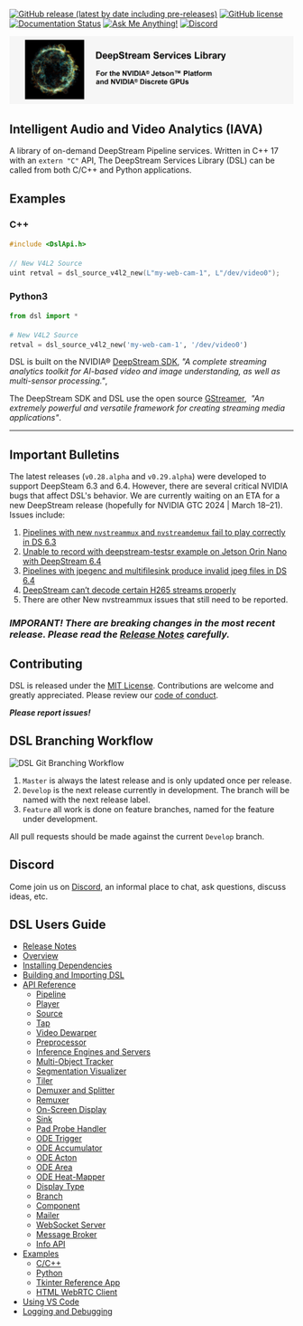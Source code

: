 [![GitHub release (latest by date including pre-releases)](https://img.shields.io/github/v/release/prominenceai/deepstream-services-library?include_prereleases)](https://github.com/canammex-tech/deepstream-services-library/releases)
[![GitHub license](https://img.shields.io/github/license/Naereen/StrapDown.js.svg)](https://github.com/prominenceai/deepstream-services-library/blob/master/LICENSE)
[![Documentation Status](https://readthedocs.org/projects/ansicolortags/badge/?version=latest)](https://github.com/prominenceai/deepstream-services-library/blob/master/docs/overview.md)
[![Ask Me Anything!](https://img.shields.io/badge/Ask%20me-anything-1abc9c.svg)](https://github.com/prominenceai/deepstream-services-library/issues/new/choose)
[![Discord](https://img.shields.io/discord/750454524849684540)](https://discord.gg/MJvY9jjpAK)

![DeepStream Services Library](/Images/dsl-github-banner.png)

## Intelligent Audio and Video Analytics (IAVA)
A library of on-demand DeepStream Pipeline services. Written in C++ 17 with an `extern "C"` API, The DeepStream Services Library (DSL) can be called from both C/C++ and Python applications.

## Examples

### C++

```C++
#include <DslApi.h>

// New V4L2 Source
uint retval = dsl_source_v4l2_new(L"my-web-cam-1", L"/dev/video0");
```

### Python3

```Python
from dsl import *

# New V4L2 Source
retval = dsl_source_v4l2_new('my-web-cam-1', '/dev/video0')
```

DSL is built on the NVIDIA® [DeepStream SDK](https://developer.nvidia.com/deepstream-sdk), _"A complete streaming analytics toolkit for AI-based video and image understanding, as well as multi-sensor processing."_,

The DeepStream SDK and DSL use the open source [GStreamer](https://gstreamer.freedesktop.org/),  _"An extremely powerful and versatile framework for creating streaming media applications"_.

---

## Important Bulletins
The latest releases (`v0.28.alpha` and `v0.29.alpha`) were developed to support DeepSteam 6.3 and 6.4. However, there are several critical NVIDIA bugs that affect DSL's behavior. We are currently waiting on an ETA for a new DeepStream release (hopefully for NVIDIA GTC 2024 | March 18–21). Issues include:
1. [Pipelines with new `nvstreammux` and `nvstreamdemux` fail to play correctly in DS 6.3](https://forums.developer.nvidia.com/t/pipelines-with-new-nvstreammux-and-nvstreamdemux-fail-to-play-correctly-in-ds-6-3/278396/5)
2. [Unable to record with deepstream-testsr example on Jetson Orin Nano with DeepStream 6.4](https://forums.developer.nvidia.com/t/unable-to-record-with-deepstream-testsr-example-on-jetson-orin-nano-with-deepstream-6-4/279778)
3. [Pipelines with jpegenc and multifilesink produce invalid jpeg files in DS 6.4](https://forums.developer.nvidia.com/t/pipelines-with-jpegenc-and-multifilesink-produce-invalid-jpeg-files-in-ds-6-4/280216)
4. [DeepStream can’t decode certain H265 streams properly](https://forums.developer.nvidia.com/t/deepstream-cant-decode-certain-h265-streams-properly/276027)
5. There are other New nvstreammux issues that still need to be reported.

### _IMPORANT! There are breaking changes in the most recent release. Please read the [Release Notes](/Release%20Notes/v0.29.alpha.md) carefully._

## Contributing

DSL is released under the [MIT License](LICENSE). Contributions are welcome and greatly appreciated. Please review our [code of conduct](/CODE_OF_CONDUCT.md).

***Please report issues!***

## DSL Branching Workflow

![DSL Git Branching Workflow](/Images/dsl-branching-workflow.png)

1. `Master` is always the latest release and is only updated once per release.
2. `Develop` is the next release currently in development. The branch will be named with the next release label.
3. `Feature` all work is done on feature branches, named for the feature under development. 

All pull requests should be made against the current `Develop` branch.

## Discord
Come join us on [Discord](https://discord.gg/MJvY9jjpAK), an informal place to chat, ask questions, discuss ideas, etc.

## DSL Users Guide

* [Release Notes](/Release%20Notes/dsl-releases.md)
* [Overview](/docs/overview.md)
* [Installing Dependencies](/docs/installing-dependencies.md)
* [Building and Importing DSL](/docs/building-dsl.md)
* [API Reference](/docs/api-reference-list.md)
  * [Pipeline](/docs/api-pipeline.md)
  * [Player](/docs/api-player.md)
  * [Source](/docs/api-source.md)
  * [Tap](/docs/api-tap.md)
  * [Video Dewarper](/docs/api-dewarper.md)
  * [Preprocessor](/docs/api-preproc.md)
  * [Inference Engines and Servers](/docs/api-infer.md)
  * [Multi-Object Tracker](/docs/api-tracker.md)
  * [Segmentation Visualizer](/docs/api-segvisual.md)
  * [Tiler](/docs/api-tiler.md)
  * [Demuxer and Splitter](/docs/api-tee.md)
  * [Remuxer](/docs/api-remuxer.md)
  * [On-Screen Display](/docs/api-osd.md)
  * [Sink](/docs/api-sink.md)
  * [Pad Probe Handler](/docs/api-pph.md)
  * [ODE Trigger](/docs/api-ode-trigger.md)
  * [ODE Accumulator](/docs/api-ode-accumulator.md)
  * [ODE Acton](/docs/api-ode-action.md)
  * [ODE Area](/docs/api-ode-area.md)
  * [ODE Heat-Mapper](/docs/api-ode-heat-mapper.md)
  * [Display Type](/docs/api-display-type.md)
  * [Branch](/docs/api-branch.md)
  * [Component](/docs/api-component.md)
  * [Mailer](/docs/api-mailer.md)
  * [WebSocket Server](/docs/api-ws-server.md)
  * [Message Broker](/docs/api-msg-broker.md)
  * [Info API](/docs/api-info.md)
* [Examples](/docs/examples.md)
  * [C/C++](/docs/examples-cpp.md)
  * [Python](/docs/examples-python.md)
  * [Tkinter Reference App](/docs/examples-tkinter.md)
  * [HTML WebRTC Client](/docs/examples-webrtc-html.md)
* [Using VS Code](/docs/vscode.md)
* [Logging and Debugging](/docs/debugging-dsl.md)
